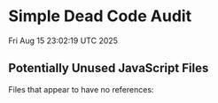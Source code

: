 # Simple Dead Code Audit
Fri Aug 15 23:02:19 UTC 2025

## Potentially Unused JavaScript Files

Files that appear to have no references:

